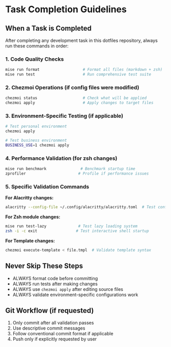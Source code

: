 # Task Completion Guidelines

## When a Task is Completed

After completing any development task in this dotfiles repository, always run these commands in order:

### 1. Code Quality Checks

```bash
mise run format                   # Format all files (markdown + zsh)
mise run test                     # Run comprehensive test suite
```

### 2. Chezmoi Operations (if config files were modified)

```bash
chezmoi status                    # Check what will be applied
chezmoi apply                     # Apply changes to target files
```

### 3. Environment-Specific Testing (if applicable)

```bash
# Test personal environment
chezmoi apply

# Test business environment
BUSINESS_USE=1 chezmoi apply
```

### 4. Performance Validation (for zsh changes)

```bash
mise run benchmark               # Benchmark startup time
zprofiler                       # Profile if performance issues
```

### 5. Specific Validation Commands

**For Alacritty changes:**

```bash
alacritty --config-file ~/.config/alacritty/alacritty.toml  # Test config
```

**For Zsh module changes:**

```bash
mise run test-lazy              # Test lazy loading system
zsh -i -c exit                 # Test interactive shell startup
```

**For Template changes:**

```bash
chezmoi execute-template < file.tmpl  # Validate template syntax
```

## Never Skip These Steps

- ALWAYS format code before committing
- ALWAYS run tests after making changes
- ALWAYS use `chezmoi apply` after editing source files
- ALWAYS validate environment-specific configurations work

## Git Workflow (if requested)

1. Only commit after all validation passes
2. Use descriptive commit messages
3. Follow conventional commit format if applicable
4. Push only if explicitly requested by user
